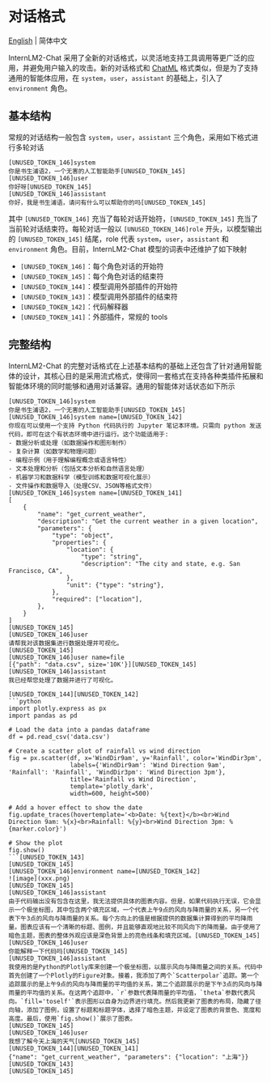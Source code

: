 # 对话格式

[English](chat_format.md) | 简体中文

InternLM2-Chat 采用了全新的对话格式，以灵活地支持工具调用等更广泛的应用，并避免用户输入的攻击。新的对话格式和 [ChatML](https://github.com/openai/openai-python/blob/release-v0.28.0/chatml.md) 格式类似，但是为了支持通用的智能体应用，在 `system`，`user`，`assistant` 的基础上，引入了 `environment` 角色。

## 基本结构

常规的对话结构一般包含 `system`，`user`，`assistant` 三个角色，采用如下格式进行多轮对话

```
[UNUSED_TOKEN_146]system
你是书生浦语2，一个无害的人工智能助手[UNUSED_TOKEN_145]
[UNUSED_TOKEN_146]user
你好呀[UNUSED_TOKEN_145]
[UNUSED_TOKEN_146]assistant
你好，我是书生浦语，请问有什么可以帮助你的吗[UNUSED_TOKEN_145]
```

其中 `[UNUSED_TOKEN_146]` 充当了每轮对话开始符，`[UNUSED_TOKEN_145]` 充当了当前轮对话结束符。每轮对话一般以 `[UNUSED_TOKEN_146]role` 开头，以模型输出的 `[UNUSED_TOKEN_145]` 结尾，role 代表 `system`，`user`，`assistant` 和 `environment` 角色。目前，InternLM2-Chat 模型的词表中还维护了如下映射

- `[UNUSED_TOKEN_146]`：每个角色对话的开始符
- `[UNUSED_TOKEN_145]`：每个角色对话的结束符
- `[UNUSED_TOKEN_144]`：模型调用外部插件的开始符
- `[UNUSED_TOKEN_143]`：模型调用外部插件的结束符
- `[UNUSED_TOKEN_142]`：代码解释器
- `[UNUSED_TOKEN_141]`：外部插件，常规的 tools

## 完整结构

InternLM2-Chat 的完整对话格式在上述基本结构的基础上还包含了针对通用智能体的设计，其核心目的是采用流式格式，使得同一套格式在支持各种类插件拓展和智能体环境的同时能够和通用对话兼容。通用的智能体对话状态如下所示

```
[UNUSED_TOKEN_146]system
你是书生浦语2，一个无害的人工智能助手[UNUSED_TOKEN_145]
[UNUSED_TOKEN_146]system name=[UNUSED_TOKEN_142]
你现在可以使用一个支持 Python 代码执行的 Jupyter 笔记本环境。只需向 python 发送代码，即可在这个有状态环境中进行运行。这个功能适用于:
- 数据分析或处理（如数据操作和图形制作）
- 复杂计算（如数学和物理问题）
- 编程示例（用于理解编程概念或语言特性）
- 文本处理和分析（包括文本分析和自然语言处理）
- 机器学习和数据科学（模型训练和数据可视化展示）
- 文件操作和数据导入（处理CSV、JSON等格式文件）
[UNUSED_TOKEN_146]system name=[UNUSED_TOKEN_141]
[
    {
        "name": "get_current_weather",
        "description": "Get the current weather in a given location",
        "parameters": {
            "type": "object",
            "properties": {
                "location": {
                    "type": "string",
                    "description": "The city and state, e.g. San Francisco, CA",
                },
                "unit": {"type": "string"},
            },
            "required": ["location"],
        },
    }
]
[UNUSED_TOKEN_145]
[UNUSED_TOKEN_146]user
请帮我对该数据集进行数据处理并可视化。
[UNUSED_TOKEN_145]
[UNUSED_TOKEN_146]user name=file
[{"path": "data.csv", size='10K'}][UNUSED_TOKEN_145]
[UNUSED_TOKEN_146]assistant
我已经帮您处理了数据并进行了可视化。

[UNUSED_TOKEN_144][UNUSED_TOKEN_142]
```python
import plotly.express as px
import pandas as pd

# Load the data into a pandas dataframe
df = pd.read_csv('data.csv')

# Create a scatter plot of rainfall vs wind direction
fig = px.scatter(df, x='WindDir9am', y='Rainfall', color='WindDir3pm',
                 labels={'WindDir9am': 'Wind Direction 9am', 'Rainfall': 'Rainfall', 'WindDir3pm': 'Wind Direction 3pm'},
                 title='Rainfall vs Wind Direction',
                 template='plotly_dark',
                 width=600, height=500)

# Add a hover effect to show the date
fig.update_traces(hovertemplate='<b>Date: %{text}</b><br>Wind Direction 9am: %{x}<br>Rainfall: %{y}<br>Wind Direction 3pm: %{marker.color}')

# Show the plot
fig.show()
```[UNUSED_TOKEN_143]
[UNUSED_TOKEN_145]
[UNUSED_TOKEN_146]environment name=[UNUSED_TOKEN_142]
![image](xxx.png)
[UNUSED_TOKEN_145]
[UNUSED_TOKEN_146]assistant
由于代码输出没有包含在这里，我无法提供具体的图表内容。但是，如果代码执行无误，它会显示一个极坐标图，其中包含两个填充区域，一个代表上午9点的风向与降雨量的关系，另一个代表下午3点的风向与降雨量的关系。每个方向上的值是根据提供的数据集计算得到的平均降雨量。图表应该有一个清晰的标题、图例，并且能够直观地比较不同风向下的降雨量。由于使用了暗色主题，图表的整体外观应该是深色背景上的亮色线条和填充区域。[UNUSED_TOKEN_145]
[UNUSED_TOKEN_146]user
你能解释一下代码吗[UNUSED_TOKEN_145]
[UNUSED_TOKEN_146]assistant
我使用的是Python的Plotly库来创建一个极坐标图，以展示风向与降雨量之间的关系。代码中首先创建了一个Plotly的Figure对象。接着，我添加了两个`Scatterpolar`追踪。第一个追踪展示的是上午9点的风向与降雨量的平均值的关系，第二个追踪展示的是下午3点的风向与降雨量的平均值的关系。在这两个追踪中，`r`参数代表降雨量的平均值，`theta`参数代表风向。`fill='toself'`表示图形以自身为边界进行填充。然后我更新了图表的布局，隐藏了径向轴，添加了图例，设置了标题和标题字体，选择了暗色主题，并设定了图表的背景色、宽度和高度。最后，使用`fig.show()`展示了图表。
[UNUSED_TOKEN_145]
[UNUSED_TOKEN_146]user
我想了解今天上海的天气[UNUSED_TOKEN_145]
[UNUSED_TOKEN_144][UNUSED_TOKEN_141]
{"name": "get_current_weather", "parameters": {"location": "上海"}}[UNUSED_TOKEN_143]
[UNUSED_TOKEN_145]
```
